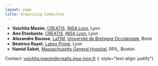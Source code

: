 ```yaml
---
layout: page
title: Organizing Committee
---
```






- **Voichita Maxim**, [CREATIS](https://www.creatis.insa-lyon.fr/), [INSA Lyon](https://www.insa-lyon.fr/), Lyon
- **Ane Etxebeste**, [CREATIS](https://www.creatis.insa-lyon.fr/), [INSA Lyon](https://www.insa-lyon.fr/), Lyon  
- **Alexandre Bousse**, [LaTIM](https://latim.univ-brest.fr/), [Université de Bretagne Occidentale](https://nouveau.univ-brest.fr/), Brest
- **Béatrice Rayet**, [Labex Prime](https://primes.universite-lyon.fr/), Lyon
- **Hamid Sabet**, [Massachusetts General Hospital](https://www.massgeneral.org/), RPIL, Boston

Contact: [voichita.maxim@creatis.insa-lyon.fr](mailto:voichita.maxim@creatis.insa-lyon.fr) 
{: style="text-align: justify"}